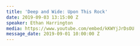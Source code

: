 ```yaml
---
title: 'Deep and Wide: Upon This Rock'
date: 2019-09-03 13:15:00 Z
speaker: Ethan Harrington
media: https://www.youtube.com/embed/kKWYjJrDsOU
message_date: 2019-09-01 10:00:00 Z
---
```


